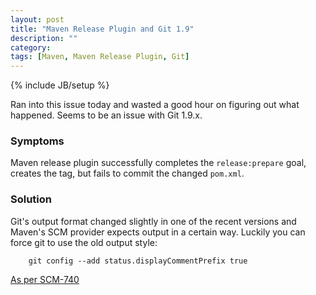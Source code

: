 ```yaml
---
layout: post
title: "Maven Release Plugin and Git 1.9"
description: ""
category: 
tags: [Maven, Maven Release Plugin, Git]
---
```

{% include JB/setup %}

Ran into this issue today and wasted a good hour on figuring out what happened. Seems to be an issue with Git 1.9.x. 

### Symptoms

Maven release plugin successfully completes the `release:prepare` goal, creates the tag, but fails to commit the changed `pom.xml`. 

### Solution 

Git's output format changed slightly in one of the recent versions and Maven's SCM provider expects output in a certain way. Luckily you can force git to use the old output style:

		git config --add status.displayCommentPrefix true

[As per SCM-740](http://jira.codehaus.org/browse/SCM-740?focusedCommentId=341325&page=com.atlassian.jira.plugin.system.issuetabpanels:comment-tabpanel#comment-341325)

